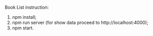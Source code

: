 Book List instruction:

1. npm install;
2. npm run server (for show data proceed to http://localhost:4000);
3. npm start.